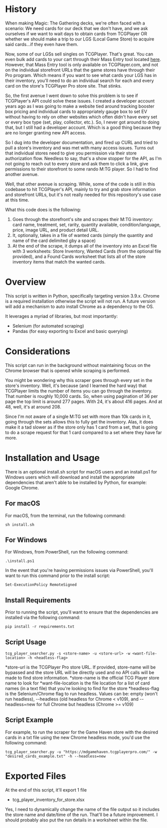 # History
When making Magic: The Gathering decks, we're often faced with a scenario: We need cards for our deck that we don't have, and we ask ourselves if we want to wait days to obtain cards from TCGPlayer OR whether we should make a trip to our LGS (Local Game Store) to acquire said cards...if they even have them.

Now, some of our LGSs sell singles on TCGPlayer. That's great. You can even bulk add cards to your cart through their Mass Entry tool located [here](https://www.tcgplayer.com/massentry). However, that Mass Entry tool is only available on TCGPlayer.com, and not on the individual storefront URLs that the game stores have through their Pro program. Which means if you want to see what cards your LGS has in their inventory, you'll need to do an individual search for each and every card on the store's TCGPlayer Pro store site. That stinks.

So, the first avenue I went down to solve this problem is to see if TCGPlayer's API could solve these issues. I created a developer account years ago as I was going to make a website tied around tracking booster box pricing and individual cards to appropriately gauge box to set EV without having to rely on other websites which often didn't have every set or every box type (set, play, collector, etc.). So, I never got around to doing that, but I still had a developer account. Which is a good thing because they are no longer granting new API access. 

So I dug into the developer documentation, and fired up CURL and tried to pull a store's inventory and was met with many access issues. Turns out that individual stores need to give you permission via their store authorization flow. Needless to say, that's a show stopper for the API, as I'm not going to reach out to every store and ask them to click a link, give permissions to their storefront to some rando M:TG player. So I had to find another avenue. 

Well, that other avenue is scraping. While, some of the code is still in this codebase to hit TCGPlayer's API, mainly to try and grab store information and storefront URLs, but it's not really needed for this repository's use case at this time.

What this code does is the following:

1. Goes through the storefront's site and scrapes their M:TG inventory: card name, treatment, set, rarity, quantity available, condition/language, price, image URL, and product detail URL. 
2. It, optionally, takes in a file of wanted cards (simply the quantity and name of the card delimited gby a space)
3. At the end of the scrape, it dumps all of the inventory into an Excel file with 3 worksheets: Store Inventory, Wanted Cards (from the optional file provided), and a Found Cards worksheet that lists all of the store inventory items that match the wanted cards.

# Overview
This script is written in Python, specifically targeting version 3.9.x. Chrome is a required installation otherwise the script will not run. A future version will add a mechanism to auto install Chrome as a dependency to the OS.

It leverages a myriad of libraries, but most importantly:

- Selenium (for automated scraping)
- Pandas (for easy exporting to Excel and basic querying)

# Considerations
This script can run in the background without maintaining focus on the Chrome browser that is opened while scraping is performed.

You might be wondering why this scraper goes through every set in the store's inventory. Well, it's because (and I learned the hard way) that TCGPlayer limits the number of items you can go through the inventory. That number is roughly 10,000 cards. So, when using pagination of 36 per page the top limit is around 277 pages. With 24, it's about 416 pages. And at 48, well, it's at around 208.

Since I'm not aware of a single M:TG set with more than 10k cards in it, going through the sets allows this to fully get the inventory. Alas, it does make it a tad slower as if the store only has 1 card from a set, that is going to do a scrape request for that 1 card compared to a set where they have far more.


# Installation and Usage
There is an optional install.sh script for macOS users and an install.ps1 for Windows users which will download and install the appropriate dependencies that aren't able to be installed by Python, for example: Google Chrome. 

## For macOS
For macOS, from the terminal, run the following command:

    sh install.sh

## For Windows
For Windows, from PowerShell, run the following command:

    .\install.ps1

In the event that you're having permissions issues via PowerShell, you'll want to run this command prior to the install script:

    Set-ExecutionPolicy RemoteSigned

## Install Requirements
Prior to running the script, you'll want to ensure that the dependencies are installed via the following command:

    pip install -r requirements.txt

## Script Usage

    tcg_player_searcher.py -s <store-name> -u <store-url> -w <want-file-location> -h <headless-flag>

*store-url is the TCGPlayer Pro store URL. If provided, store-name will be bypassed and the store URL will be directly used and no API calls will be made to find store information.
*store-name is the official TCG Player store name to look for
*want-file-location is the file location for a list of card names (in a text file) that you're looking to find for the store
*headless-flag is the Selenium/Chrome flag to run headless. Values can be: empty (won't run headless), --headless (old headless for Chrome < v109), and --headless=new for full Chrome but headless (Chrome >= v109)

## Script Example

For example, to run the scraper for the Game Haven store with the desired cards in a txt file using the new Chrome headless mode, you'd use the following command:

    tcg_player_searcher.py -u "https://mdgamehaven.tcgplayerpro.com/" -w "desired_cards_example.txt" -h --headless=new


# Exported Files
At the end of this script, it'll export 1 file

- tcg_player_inventory_for_store.xlsx

Yes, I need to dynamically change the name of the file output so it includes the store name and date/time of the run. That'll be a future improvement. I should probably also put the run details in a worksheet within the file. 